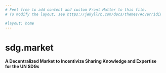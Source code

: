 ```yaml
---
# Feel free to add content and custom Front Matter to this file.
# To modify the layout, see https://jekyllrb.com/docs/themes/#overriding-theme-defaults

#layout: home
---
```



<head>
  <link rel="stylesheet" href="testCSS.css">
</head>
<body>
  <div class="lds-circle"><div></div></div>
<tbody>


# sdg.market

**A Decentralized Market to Incentivize Sharing Knowledge and Expertise for the UN SDGs**
